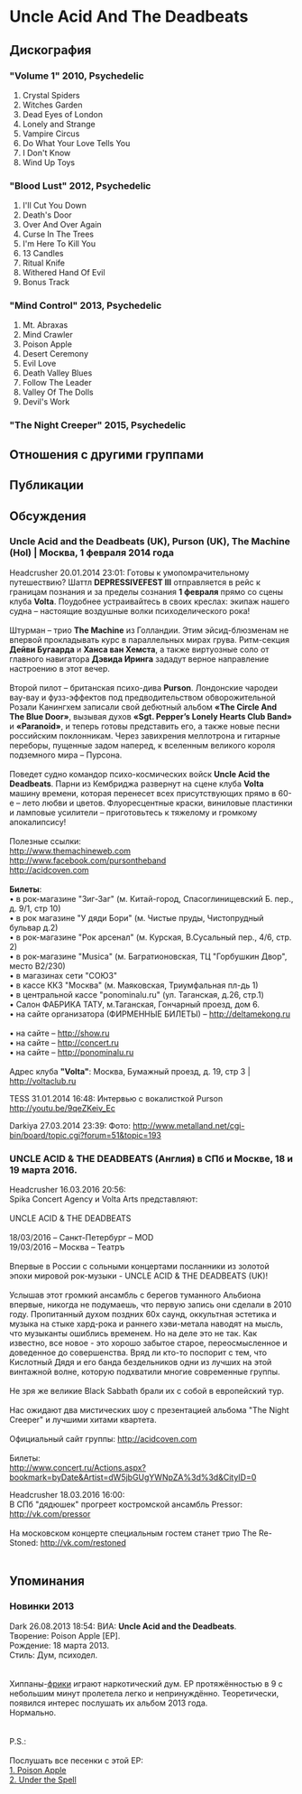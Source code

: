 # Uncle Acid And The Deadbeats



## Дискография

### "Volume 1" 2010, Psychedelic

01. Crystal Spiders
02. Witches Garden
03. Dead Eyes of London
04. Lonely and Strange
05. Vampire Circus
06. Do What Your Love Tells You
07. I Don't Know
08. Wind Up Toys

### "Blood Lust" 2012, Psychedelic

1. I'll Cut You Down
2. Death's Door
3. Over And Over Again
4. Curse In The Trees
5. I'm Here To Kill You
6. 13 Candles
7. Ritual Knife
8. Withered Hand Of Evil
9. Bonus Track

### "Mind Control" 2013, Psychedelic

1. Mt. Abraxas
2. Mind Crawler
3. Poison Apple
4. Desert Ceremony
5. Evil Love
6. Death Valley Blues
7. Follow The Leader
8. Valley Of The Dolls
9. Devil's Work

### "The Night Creeper" 2015, Psychedelic




## Отношения с другими группами


## Публикации


## Обсуждения

### Uncle Acid and the Deadbeats (UK), Purson (UK), The Machine (Hol) | Москва, 1 февраля 2014 года

Headcrusher 20.01.2014 23:01:
Готовы к умопомрачительному путешествию? Шаттл <B>DEPRESSIVEFEST III</B> отправляется в рейс к границам познания и за пределы сознания <B>1 февраля</B> прямо со сцены клуба <B>Volta</B>. Поудобнее устраивайтесь в своих креслах: экипаж нашего судна – настоящие воздушные волки психоделического рока!<BR><BR>Штурман – трио <B>The Machine</B> из Голландии. Этим эйсид-блюзменам не впервой прокладывать курс в параллельных мирах грува. Ритм-секция <B>Дейви Бугаарда</B> и <B>Ханса ван Хемста</B>, а также виртуозные соло от главного навигатора <B>Дэвида Иринга</B> зададут верное направление настроению в этот вечер.<BR><BR>Второй пилот – британская психо-дива <B>Purson</B>. Лондонские чародеи вау-вау и фузз-эффектов под предводительством обворожительной Розали Канингхем записали свой дебютный альбом <B>«The Circle And The Blue Door»</B>, вызывая духов <B>«Sgt. Pepper’s Lonely Hearts Club Band»</B> и <B>«Paranoid»</B>, и теперь готовы представить его, а также новые песни российским поклонникам. Через завихрения меллотрона и гитарные переборы, пущенные задом наперед, к вселенным великого короля подземного мира – Пурсона.<BR><BR>Поведет судно командор психо-космических войск <B>Uncle Acid the Deadbeats</B>. Парни из Кембриджа развернут на сцене клуба <B>Volta</B> машину времени, которая перенесет всех присутствующих прямо в 60-е – лето любви и цветов. Флуоресцентные краски, виниловые пластинки и ламповые усилители – приготовьтесь к тяжелому и громкому апокалипсису!<BR><BR>Полезные ссылки:<BR><A HREF="http://www.themachineweb.com" TARGET="_blank">http://www.themachineweb.com</A><BR><A HREF="http://www.facebook.com/pursontheband" TARGET="_blank">http://www.facebook.com/pursontheband</A><BR><A HREF="http://acidcoven.com" TARGET="_blank">http://acidcoven.com</A><BR><BR><B>Билеты</B>:<BR>• в рок-магазине "Зиг-Заг" (м. Китай-город, Спасоглинищевский Б. пер., д. 9/1, стр 10)<BR>• в рок магазине "У дяди Бори" (м. Чистые пруды, Чистопрудный бульвар д.2)<BR>• в рок-магазине "Рок арсенал" (м. Курская, В.Сусальный пер., 4/6, стр. 2)<BR>• в рок-магазине "Musica" (м. Багратионовская, ТЦ "Горбушкин Двор", место B2/230)<BR>• в магазинах сети "СОЮЗ"<BR>• в кассе ККЗ "Москва" (м. Маяковская, Триумфальная пл-дь 1)<BR>• в центральной кассе "ponominalu.ru" (ул. Таганская, д.26, стр.1)<BR>• Салон ФАБРИКА ТАТУ, м.Таганская, Гончарный проезд, дом 6.<BR>• на сайте организатора (ФИРМЕННЫЕ БИЛЕТЫ) – <A HREF="http://deltamekong.ru" TARGET="_blank">http://deltamekong.ru</A><BR><BR>• на сайте – <A HREF="http://show.ru" TARGET="_blank">http://show.ru</A><BR>• на сайте – <A HREF="http://concert.ru" TARGET="_blank">http://concert.ru</A><BR>• на сайте – <A HREF="http://ponominalu.ru" TARGET="_blank">http://ponominalu.ru</A><BR><BR>Адрес клуба <B>"Volta"</B>: Москва, Бумажный проезд, д. 19, стр 3 | <A HREF="http://voltaclub.ru" TARGET="_blank">http://voltaclub.ru</A><BR>

TESS 31.01.2014 16:48:
Интервью с вокалисткой Purson<BR><A HREF="http://youtu.be/9qeZKeiv_Ec" TARGET="_blank">http://youtu.be/9qeZKeiv_Ec</A>

Darkiya 27.03.2014 23:39:
Фото: <A HREF="http://www.metalland.net/cgi-bin/board/topic.cgi?forum=51&topic=193" TARGET="_blank">http://www.metalland.net/cgi-bin/board/topic.cgi?forum=51&topic=193</A>


### UNCLE ACID &amp; THE DEADBEATS (Англия) в СПб и Москве, 18 и 19 марта 2016.

Headcrusher 16.03.2016 20:56:
	<BR>Spika Concert Agency и Volta Arts представляют:<BR><BR>UNCLE ACID & THE DEADBEATS<BR><BR>18/03/2016 – Санкт-Петербург – MOD<BR>19/03/2016 – Москва – Театръ<BR><BR>Впервые в России с сольными концертами посланники из золотой эпохи мировой рок-музыки - UNCLE ACID & THE DEADBEATS (UK)!<BR><BR>Услышав этот громкий ансамбль с берегов туманного Альбиона впервые, никогда не подумаешь, что первую запись они сделали в 2010 году. Пропитанный духом поздних 60х саунд, оккультная эстетика и музыка на стыке хард-рока и раннего хэви-метала наводят на мысль, что музыканты ошиблись временем. Но на деле это не так. Как известно, все новое - это хорошо забытое старое, переосмысленное и доведенное до совершенства. Вряд ли кто-то поспорит с тем, что Кислотный Дядя и его банда бездельников одни из лучших на этой винтажной волне, которую подхватили многие современные группы.<BR><BR>Не зря же великие Black Sabbath брали их с собой в европейский тур.<BR><BR>Нас ожидают два мистических шоу с презентацией альбома "The Night Creeper" и лучшими хитами квартета.<BR><BR>Официальный сайт группы: <A HREF="http://acidcoven.com" TARGET="_blank">http://acidcoven.com</A><BR><BR>Билеты:<BR><A HREF="http://www.concert.ru/Actions.aspx?bookmark=byDate&Artist=dW5jbGUgYWNpZA%3d%3d&CityID=0" TARGET="_blank">http://www.concert.ru/Actions.aspx?bookmark=byDate&Artist=dW5jbGUgYWNpZA%3d%3d&CityID=0</A>

Headcrusher 18.03.2016 16:00:
<BR>В СПб "дядюшек" прогреет костромской ансамбль Pressor: <A HREF="http://vk.com/pressor" TARGET="_blank">http://vk.com/pressor</A><BR><BR>На московском концерте специальным гостем станет трио The Re-Stoned: <A HREF="http://vk.com/restoned" TARGET="_blank">http://vk.com/restoned</A><BR><BR>



## Упоминания

### Новинки 2013

Dark 26.08.2013 18:54:
ВИА: <B>Uncle Acid and the Deadbeats</B>.<BR>Творение: Poison Apple [EP].<BR>Рождение: 18 марта 2013.<BR>Стиль: Дум, психодел.<BR><BR><BR>Хиппаны-<A HREF="http://userserve-ak.last.fm/serve/500/87880423/Uncle+Acid+and+the+Deadbeats.png" TARGET="_blank">фрики</A> играют наркотический дум. EP протяжённостью в 9 с небольшим минут пролетела легко и непринуждённо. Теоретически, появился интерес послушать их альбом 2013 года.<BR>Нормально.<BR><BR><BR>P.S.:<BR><BR>Послушать все песенки с этой EP: <BR><A HREF="http://youtu.be/Ds-Fg445tfw" TARGET="_blank">1. Poison Apple</A><BR><A HREF="http://youtu.be/k5i54XNWwmc" TARGET="_blank">2. Under the Spell</A><BR>

